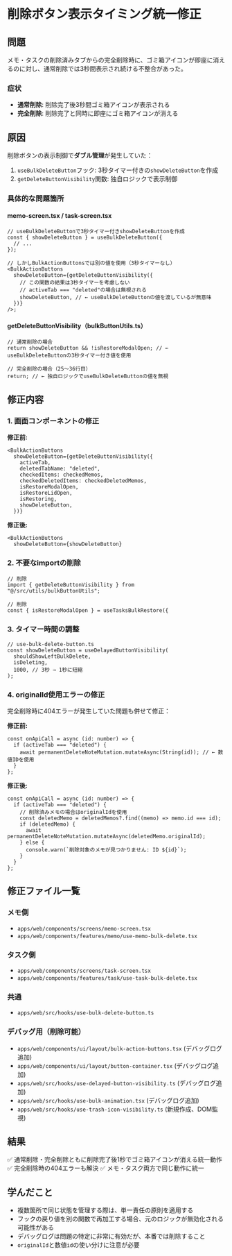 # 削除ボタン表示タイミング統一修正

## 問題

メモ・タスクの削除済みタブからの完全削除時に、ゴミ箱アイコンが即座に消えるのに対し、通常削除では3秒間表示され続ける不整合があった。

### 症状

- **通常削除**: 削除完了後3秒間ゴミ箱アイコンが表示される
- **完全削除**: 削除完了と同時に即座にゴミ箱アイコンが消える

## 原因

削除ボタンの表示制御で**ダブル管理**が発生していた：

1. `useBulkDeleteButton`フック: 3秒タイマー付きの`showDeleteButton`を作成
2. `getDeleteButtonVisibility`関数: 独自ロジックで表示制御

### 具体的な問題箇所

#### memo-screen.tsx / task-screen.tsx

```tsx
// useBulkDeleteButtonで3秒タイマー付きshowDeleteButtonを作成
const { showDeleteButton } = useBulkDeleteButton({
  // ...
});

// しかしBulkActionButtonsでは別の値を使用（3秒タイマーなし）
<BulkActionButtons
  showDeleteButton={getDeleteButtonVisibility({
    // この関数の結果は3秒タイマーを考慮しない
    // activeTab === "deleted"の場合は無視される
    showDeleteButton, // ← useBulkDeleteButtonの値を渡しているが無意味
  })}
/>;
```

#### getDeleteButtonVisibility（bulkButtonUtils.ts）

```tsx
// 通常削除の場合
return showDeleteButton && !isRestoreModalOpen; // ← useBulkDeleteButtonの3秒タイマー付き値を使用

// 完全削除の場合（25〜36行目）
return; // ← 独自ロジックでuseBulkDeleteButtonの値を無視
```

## 修正内容

### 1. 画面コンポーネントの修正

**修正前:**

```tsx
<BulkActionButtons
  showDeleteButton={getDeleteButtonVisibility({
    activeTab,
    deletedTabName: "deleted",
    checkedItems: checkedMemos,
    checkedDeletedItems: checkedDeletedMemos,
    isRestoreModalOpen,
    isRestoreLidOpen,
    isRestoring,
    showDeleteButton,
  })}
```

**修正後:**

```tsx
<BulkActionButtons
  showDeleteButton={showDeleteButton}
```

### 2. 不要なimportの削除

```tsx
// 削除
import { getDeleteButtonVisibility } from "@/src/utils/bulkButtonUtils";

// 削除
const { isRestoreModalOpen } = useTasksBulkRestore({
```

### 3. タイマー時間の調整

```tsx
// use-bulk-delete-button.ts
const showDeleteButton = useDelayedButtonVisibility(
  shouldShowLeftBulkDelete,
  isDeleting,
  1000, // 3秒 → 1秒に短縮
);
```

### 4. originalId使用エラーの修正

完全削除時に404エラーが発生していた問題も併せて修正：

**修正前:**

```tsx
const onApiCall = async (id: number) => {
  if (activeTab === "deleted") {
    await permanentDeleteNoteMutation.mutateAsync(String(id)); // ← 数値IDを使用
  }
};
```

**修正後:**

```tsx
const onApiCall = async (id: number) => {
  if (activeTab === "deleted") {
    // 削除済みメモの場合はoriginalIdを使用
    const deletedMemo = deletedMemos?.find((memo) => memo.id === id);
    if (deletedMemo) {
      await permanentDeleteNoteMutation.mutateAsync(deletedMemo.originalId);
    } else {
      console.warn(`削除対象のメモが見つかりません: ID ${id}`);
    }
  }
};
```

## 修正ファイル一覧

### メモ側

- `apps/web/components/screens/memo-screen.tsx`
- `apps/web/components/features/memo/use-memo-bulk-delete.tsx`

### タスク側

- `apps/web/components/screens/task-screen.tsx`
- `apps/web/components/features/task/use-task-bulk-delete.tsx`

### 共通

- `apps/web/src/hooks/use-bulk-delete-button.ts`

### デバッグ用（削除可能）

- `apps/web/components/ui/layout/bulk-action-buttons.tsx` (デバッグログ追加)
- `apps/web/components/ui/layout/button-container.tsx` (デバッグログ追加)
- `apps/web/src/hooks/use-delayed-button-visibility.ts` (デバッグログ追加)
- `apps/web/src/hooks/use-bulk-animation.tsx` (デバッグログ追加)
- `apps/web/src/hooks/use-trash-icon-visibility.ts` (新規作成、DOM監視)

## 結果

✅ 通常削除・完全削除ともに削除完了後1秒でゴミ箱アイコンが消える統一動作
✅ 完全削除時の404エラーも解決
✅ メモ・タスク両方で同じ動作に統一

## 学んだこと

- 複数箇所で同じ状態を管理する際は、単一責任の原則を適用する
- フックの戻り値を別の関数で再加工する場合、元のロジックが無効化される可能性がある
- デバッグログは問題の特定に非常に有効だが、本番では削除すること
- `originalId`と数値`id`の使い分けに注意が必要
